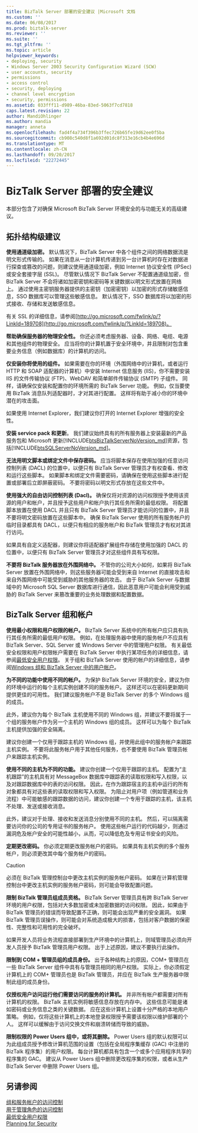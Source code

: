 ```yaml
---
title: BizTalk Server 部署的安全建议 |Microsoft 文档
ms.custom: ''
ms.date: 06/08/2017
ms.prod: biztalk-server
ms.reviewer: ''
ms.suite: ''
ms.tgt_pltfrm: ''
ms.topic: article
helpviewer_keywords:
- deploying, security
- Windows Server 2003 Security Configuration Wizard (SCW)
- user accounts, security
- permissions
- access control
- security, deploying
- channel level encryption
- security, permissions
ms.assetid: 033fff11-d989-46ba-83ed-5063f7cd7818
caps.latest.revision: 22
author: MandiOhlinger
ms.author: mandia
manager: anneta
ms.openlocfilehash: fad4f4a734f396b3ffec726b65fe19d62ee0f5ba
ms.sourcegitcommit: cb908c540d8f1a692d01dc8f313e16cb4b4e696d
ms.translationtype: MT
ms.contentlocale: zh-CN
ms.lasthandoff: 09/20/2017
ms.locfileid: "22272445"
---
```

# <a name="security-recommendations-for-a-biztalk-server-deployment"></a>BizTalk Server 部署的安全建议
本部分包含了对确保 Microsoft BizTalk Server 环境安全的与功能无关的高级建议。  
  
## <a name="topology-level-recommendations"></a>拓扑结构级建议  
 **使用通道级加密。** 默认情况下，BizTalk Server 中各个组件之间的网络数据流是明文形式传输的。 如果在消息从一台计算机传递到另一台计算机时存在对数据进行探查或篡改的问题，则建议使用通道级加密，例如 Internet 协议安全性 (IPSec) 或安全套接字层 (SSL)。 尽管默认情况下 BizTalk Server 不配置通道级加密，但 BizTalk Server 不会将诸如加密密钥和密码等关键数据以明文形式放置在网络上。 通过使用主密钥服务器提供的主密钥（加密密钥）以加密的形式存储敏感信息，SSO 数据库可以管理这些敏感信息。 默认情况下，SSO 数据库将以加密的形式接收、存储和发送敏感信息。  
  
 有关 SSL 的详细信息，请参阅[http://go.microsoft.com/fwlink/p/?LinkId=189708](http://go.microsoft.com/fwlink/p/?LinkId=189708)。  
  
 **帮助确保服务器的物理安全性。** 你还必须考虑服务器、设备、网络、电缆、电源和其他组件的物理安全。 应当将你的计算机置于安全环境中，并且限制对包含重要业务信息（例如数据库）的计算机的访问。  
  
 **仅安装你将使用的组件。** 如果需要在你的环境（外围网络中的计算机，或者运行 HTTP 和 SOAP 适配器的计算机）中安装 Internet 信息服务 (IIS)，你不需要安装 IIS 的文件传输协议 (FTP)、WebDAV 和简单邮件传输协议 (SMTP) 子组件。 同样，请确保仅安装和配置你的环境所需的 BizTalk Server 功能。 例如，仅当要使用 BizTalk 消息队列适配器时，才对其进行配置。 这样将有助于减小你的环境中潜在的攻击面。  
  
如果使用 Internet Explorer，我们建议你打开的 Internet Explorer 增强的安全性。  
  
 **安装 service pack 和更新**。 我们建议始终具有的所有服务器上安装最新的产品服务包和 Microsoft 更新[!INCLUDE[btsBizTalkServerNoVersion_md](../includes/btsbiztalkservernoversion-md.md)]资源，包括[!INCLUDE[btsSQLServerNoVersion_md](../includes/btssqlservernoversion-md.md)]。  
  
 **无法用明文脚本或绑定文件中保存密码。** 应当将脚本保存在使用加强的任意访问控制列表 (DACL) 的位置中，以便只有 BizTalk Server 管理员才有权查看、修改和运行这些脚本。 如果脚本和绑定文件需要密码，请确保在使用这些脚本进行配置或部署后立即屏蔽密码。 不要将密码以明文形式存放在这些文件中。  
  
 **使用强大的自由访问控制列表 (Dacl)。** 确保仅将对资源的访问权限授予使用该资源的用户和帐户，并且授予这些用户和帐户执行其任务所需的最低权限。 将配置脚本放置在使用 DACL 并且只有 BizTalk Server 管理员才能访问的位置中，并且不要将明文密码放置在这些脚本中。 确保 BizTalk Server 使用的所有服务帐户的临时目录都具有 DACL，以便只有相应的服务帐户和 BizTalk 管理员才有权对其进行访问。  
  
 如果具有自定义适配器，则建议你将适配器扩展组件存储在使用加强的 DACL 的位置中，以便只有 BizTalk Server 管理员才对这些组件具有写权限。  
  
 **不要将 BizTalk 服务器放在外围网络中。** 不管你的公司大小如何，如果将 BizTalk Server 放置在外围网络中，则这些服务器可能会受到来自 Internet 的直接攻击和来自外围网络中可能受到威胁的其他服务器的攻击。 由于 BizTalk Server 与数据域中的 Microsoft SQL Server 数据库进行通信，因此恶意用户可能会利用受到威胁的 BizTalk Server 来篡改重要的业务处理数据和配置数据。  
  
## <a name="biztalk-server-groups-and-accounts"></a>BizTalk Server 组和帐户  
 **使用最小权限和用户权限的帐户。** BizTalk Server 系统中的所有帐户应只具有执行其任务所需的最低用户权限。 例如，在处理服务器中使用的服务帐户不应具有 BizTalk Server、SQL Server 或 Windows Server 中的管理用户权限。 有关最低安全权限和用户权限帐户需要在 BizTalk Server 中执行某项任务的详细信息，请参阅[最低安全用户权限](../core/minimum-security-user-rights.md)。 关于组和 BizTalk Server 使用的帐户的详细信息，请参阅[Windows 组和 BizTalk Server 中的用户帐户](../core/windows-groups-and-user-accounts-in-biztalk-server.md)。  
  
 **为不同的功能中使用不同的帐户。** 为保护 BizTalk Server 环境的安全，建议为你的环境中运行的每个主机实例创建不同的服务帐户。 这样还可以在密码更新期间提供更佳的可用性。 我们建议服务帐户不是 BizTalk Server 的多个 Windows 组的成员。  
  
 此外，建议你为每个 BizTalk 主机使用不同的 Windows 组，并建议不要将属于一个组的服务帐户作为另一个主机的 Windows 组的成员。 这样可以为每个 BizTalk 主机提供加强的安全隔离。  
  
 建议你创建一个仅用于跟踪主机的 Windows 组，并使用此组中的服务帐户来跟踪主机实例。 不要将此服务帐户用于其他任何服务，也不要使用 BizTalk 管理员帐户来跟踪主机实例。  
  
 **使用不同的主机为不同的功能。** 建议你创建一个仅用于跟踪的主机。 配置为“主机跟踪”的主机具有对 MessageBox 数据库中跟踪表的读取权限和写入权限，以及对跟踪数据库中的表的访问权限。 因此，在作为跟踪宿主的主机中运行的所有对象都具有对这些表的读取权限和写入权限。 为阻止对用户项（例如管道和业务流程）中可能敏感的跟踪数据的访问，建议你创建一个专用于跟踪的主机，该主机不处理、发送或接收消息。  
  
 此外，建议对于处理、接收和发送消息分别使用不同的主机。 然后，可以隔离需要访问你的公司的专用证书的服务帐户。 使用这些帐户运行的代码越少，则通过漏洞危及帐户安全的可能性越小，从而，可以降低危及专用证书安全的风险。  
  
 **定期更改密码。** 你必须定期更改服务帐户的密码。 如果具有主机实例的多个服务帐户，则必须更改其中每个服务帐户的密码。  
  
> [!CAUTION]
>  必须在 BizTalk 管理控制台中更改主机实例的服务帐户密码。 如果在计算机管理控制台中更改主机实例的服务帐户密码，则可能会导致配置问题。  
  
 **限制 BizTalk 管理员组成员资格。** BizTalk Server 管理员具有跨 BizTalk Server 环境的用户权限，包括对大多数加密或未加密数据的访问权限。 因此，如果由于 BizTalk 管理员的错误而导致配置不正确，则可能会出现严重的安全漏洞。 如果 BizTalk 管理员误操作，则可能会对系统造成极大的损害，包括对客户数据的保密性、完整性和可用性的完全破坏。  
  
 如果开发人员将业务流程直接部署到生产环境中的计算机上，则域管理员必须向开发人员授予 BizTalk 管理员用户权限。 出于上述原因，建议不要执行此操作。  
  
 **限制到 COM + 管理员组的成员身份。** 出于各种结构上的原因，COM+ 管理员在一些 BizTalk Server 组件中具有与管理员相同的用户权限。 实际上，你必须假定计算机上的 COM+ 管理员也是 BizTalk 管理员，并应在 BizTalk 生产服务器中限制此组的成员身份。  
  
 **仅授权用户访问运行他们需要访问的服务的计算机。** 并非所有帐户都需要对所有计算机的权限。 BizTalk 主机实例将敏感信息存放在内存中。 这些信息可能是诸如密码或业务信息之类的关键数据。 应在这些计算机上设置十分严格的本地用户策略。 例如，仅将这些计算机上的本地登录权限授予需要该权限以维护部署的个人。 这样可以缓解由于访问交换文件和崩溃转储而导致的威胁。  
  
 **限制权限的 Power Users 组中，或将其删除。** Power Users 组的默认权限可以为此组成员授予修改计算机范围的设置（包括在全局程序集缓存 (GAC) 中注册的 BizTalk 程序集）的用户权限。 每台计算机都具有包含一个或多个应用程序共享的程序集的 GAC。 建议从 Power Users 组中删除更改程序集的权限，或者从生产 BizTalk Server 中删除 Power Users 组。  
  
 
## <a name="see-also"></a>另请参阅  
 [组和服务帐户的访问控制](../core/access-control-for-groups-and-service-accounts.md)   
 [用于管理角色的访问控制](../core/access-control-for-administrative-roles.md)   
 [最低安全用户权限](../core/minimum-security-user-rights.md)   
 [Planning for Security](../core/planning-for-security.md)